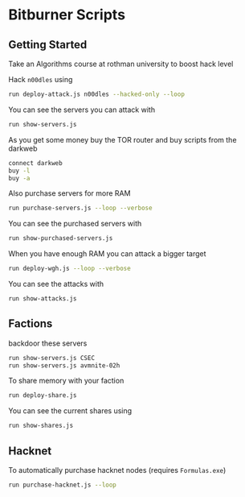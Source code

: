 # Bitburner Scripts

## Getting Started

Take an Algorithms course at rothman university to boost hack level

Hack `n00dles` using

```sh
run deploy-attack.js n00dles --hacked-only --loop
```

You can see the servers you can attack with

```sh
run show-servers.js
```

As you get some money buy the TOR router and buy scripts from the darkweb

```sh
connect darkweb
buy -l
buy -a
```

Also purchase servers for more RAM

```sh
run purchase-servers.js --loop --verbose
```

You can see the purchased servers with

```sh
run show-purchased-servers.js
```

When you have enough RAM you can attack a bigger target

```sh
run deploy-wgh.js --loop --verbose
```

You can see the attacks with

```sh
run show-attacks.js
```

## Factions

backdoor these servers

```sh
run show-servers.js CSEC
run show-servers.js avmnite-02h
```

To share memory with your faction

```sh
run deploy-share.js
```

You can see the current shares using

```sh
run show-shares.js
```

## Hacknet

To automatically purchase hacknet nodes (requires `Formulas.exe`)

```sh
run purchase-hacknet.js --loop
```
